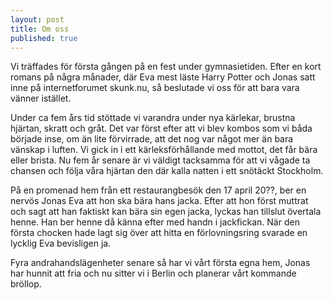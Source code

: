 ```yaml
---
layout: post
title: Om oss
published: true
---
```


Vi träffades för första gången på en fest under gymnasietiden. Efter en kort romans på några månader, där Eva mest läste Harry Potter och Jonas satt inne på internetforumet skunk.nu, så beslutade vi oss för att bara vara vänner istället.

Under ca fem års tid stöttade vi varandra under nya kärlekar, brustna hjärtan, skratt och gråt. Det var först efter att vi blev kombos som vi båda började inse, om än lite förvirrade, att det nog var något mer än bara vänskap i luften. Vi gick in i ett kärleksförhållande med mottot, det får bära eller brista. Nu fem år senare är vi väldigt tacksamma för att vi vågade ta chansen och följa våra hjärtan den där kalla natten i ett snötäckt Stockholm.

På en promenad hem från ett restaurangbesök den 17 april 20??, ber en nervös Jonas Eva att hon ska bära hans jacka. Efter att hon först muttrat och sagt att han faktiskt kan bära sin egen jacka, lyckas han tillslut övertala henne. Han ber henne då känna efter med handn i jackfickan. När den första chocken hade lagt sig över att hitta en förlovningsring svarade en lycklig Eva bevisligen ja. 





Fyra andrahandslägenheter senare så har vi vårt första egna hem, Jonas har hunnit att fria och nu sitter vi i Berlin och planerar vårt kommande bröllop.